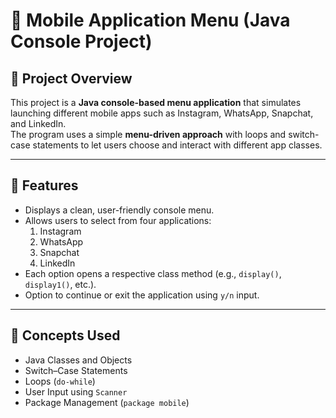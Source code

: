 # 📱 Mobile Application Menu (Java Console Project)

## 🧩 Project Overview
This project is a **Java console-based menu application** that simulates launching different mobile apps such as Instagram, WhatsApp, Snapchat, and LinkedIn.  
The program uses a simple **menu-driven approach** with loops and switch-case statements to let users choose and interact with different app classes.

---

## 🚀 Features
- Displays a clean, user-friendly console menu.  
- Allows users to select from four applications:
  1. Instagram  
  2. WhatsApp  
  3. Snapchat  
  4. LinkedIn  
- Each option opens a respective class method (e.g., `display()`, `display1()`, etc.).  
- Option to continue or exit the application using `y/n` input.  

---

## 🧠 Concepts Used
- Java Classes and Objects  
- Switch–Case Statements  
- Loops (`do-while`)  
- User Input using `Scanner`  
- Package Management (`package mobile`)  
